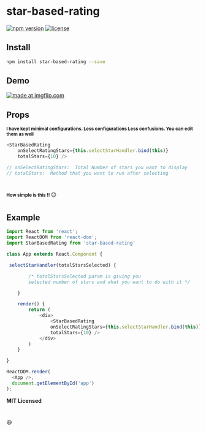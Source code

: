 # star-based-rating

[![npm version][npm-main]][npm-main]
[![license][license]][license]


## Install

```bash
npm install star-based-rating --save
```

## Demo

<a href="https://imgflip.com/gif/3oucfx"><img src="https://i.imgflip.com/3oucfx.gif" title="made at imgflip.com"/></a>


## Props

<small><b>I have kept minimal configurations. 
Less configurations Less confusions. You can edit them as well</b></small>
```javascript
<StarBasedRating 
    onSelectRatingStars={this.selectStarHandler.bind(this)} 
    totalStars={10} />   

// onSelectRatingStars:  Total Number of stars you want to display
// totalStars:  Method that you want to run after selecting
```
#
<small><b>How simple is this !! </b></small> :blush:
#


## Example

```javascript
import React from 'react';
import ReactDOM from 'react-dom';
import StarBasedRating from 'star-based-rating'

class App extends React.Component {

 selectStarHandler(totalStarsSelected) {

        /* totalStarsSelected param is giving you 
        selected number of stars and what you want to do with it */

    }

    render() {
        return (
            <div>
                <StarBasedRating 
                onSelectRatingStars={this.selectStarHandler.bind(this)} 
                totalStars={10} />
            </div>
        )
    }

}

ReactDOM.render(
  <App />,
  document.getElementById('app')
);
```

**MIT Licensed**

#
:smiley:

[npm-main]: https://badge.fury.io/js/star-based-rating.svg
[license]: https://img.shields.io/apm/l/react


    

